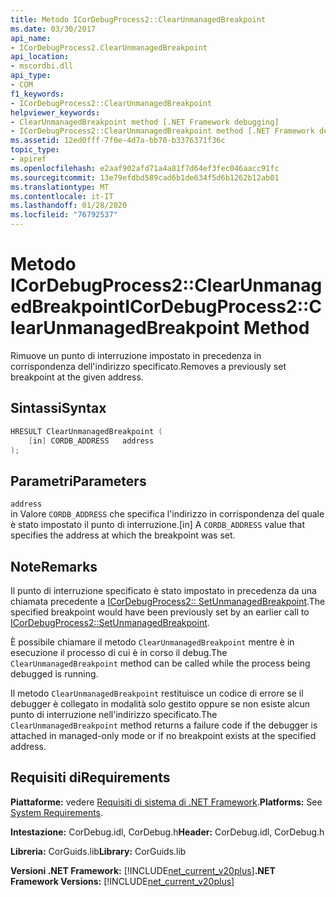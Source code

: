 ```yaml
---
title: Metodo ICorDebugProcess2::ClearUnmanagedBreakpoint
ms.date: 03/30/2017
api_name:
- ICorDebugProcess2.ClearUnmanagedBreakpoint
api_location:
- mscordbi.dll
api_type:
- COM
f1_keywords:
- ICorDebugProcess2::ClearUnmanagedBreakpoint
helpviewer_keywords:
- ClearUnmanagedBreakpoint method [.NET Framework debugging]
- ICorDebugProcess2::ClearUnmanagedBreakpoint method [.NET Framework debugging]
ms.assetid: 12ed0fff-7f0e-4d7a-bb70-b3376371f36c
topic_type:
- apiref
ms.openlocfilehash: e2aaf902afd71a4a81f7d64ef3fec046aacc91fc
ms.sourcegitcommit: 13e79efdbd589cad6b1de634f5d6b1262b12ab01
ms.translationtype: MT
ms.contentlocale: it-IT
ms.lasthandoff: 01/28/2020
ms.locfileid: "76792537"
---
```

# <a name="icordebugprocess2clearunmanagedbreakpoint-method"></a><span data-ttu-id="06714-102">Metodo ICorDebugProcess2::ClearUnmanagedBreakpoint</span><span class="sxs-lookup"><span data-stu-id="06714-102">ICorDebugProcess2::ClearUnmanagedBreakpoint Method</span></span>
<span data-ttu-id="06714-103">Rimuove un punto di interruzione impostato in precedenza in corrispondenza dell'indirizzo specificato.</span><span class="sxs-lookup"><span data-stu-id="06714-103">Removes a previously set breakpoint at the given address.</span></span>  
  
## <a name="syntax"></a><span data-ttu-id="06714-104">Sintassi</span><span class="sxs-lookup"><span data-stu-id="06714-104">Syntax</span></span>  
  
```cpp  
HRESULT ClearUnmanagedBreakpoint (  
    [in] CORDB_ADDRESS   address  
);  
```  
  
## <a name="parameters"></a><span data-ttu-id="06714-105">Parametri</span><span class="sxs-lookup"><span data-stu-id="06714-105">Parameters</span></span>  
 `address`  
 <span data-ttu-id="06714-106">in Valore `CORDB_ADDRESS` che specifica l'indirizzo in corrispondenza del quale è stato impostato il punto di interruzione.</span><span class="sxs-lookup"><span data-stu-id="06714-106">[in] A `CORDB_ADDRESS` value that specifies the address at which the breakpoint was set.</span></span>  
  
## <a name="remarks"></a><span data-ttu-id="06714-107">Note</span><span class="sxs-lookup"><span data-stu-id="06714-107">Remarks</span></span>  
 <span data-ttu-id="06714-108">Il punto di interruzione specificato è stato impostato in precedenza da una chiamata precedente a [ICorDebugProcess2:: SetUnmanagedBreakpoint](icordebugprocess2-setunmanagedbreakpoint-method.md).</span><span class="sxs-lookup"><span data-stu-id="06714-108">The specified breakpoint would have been previously set by an earlier call to [ICorDebugProcess2::SetUnmanagedBreakpoint](icordebugprocess2-setunmanagedbreakpoint-method.md).</span></span>  
  
 <span data-ttu-id="06714-109">È possibile chiamare il metodo `ClearUnmanagedBreakpoint` mentre è in esecuzione il processo di cui è in corso il debug.</span><span class="sxs-lookup"><span data-stu-id="06714-109">The `ClearUnmanagedBreakpoint` method can be called while the process being debugged is running.</span></span>  
  
 <span data-ttu-id="06714-110">Il metodo `ClearUnmanagedBreakpoint` restituisce un codice di errore se il debugger è collegato in modalità solo gestito oppure se non esiste alcun punto di interruzione nell'indirizzo specificato.</span><span class="sxs-lookup"><span data-stu-id="06714-110">The `ClearUnmanagedBreakpoint` method returns a failure code if the debugger is attached in managed-only mode or if no breakpoint exists at the specified address.</span></span>  
  
## <a name="requirements"></a><span data-ttu-id="06714-111">Requisiti di</span><span class="sxs-lookup"><span data-stu-id="06714-111">Requirements</span></span>  
 <span data-ttu-id="06714-112">**Piattaforme:** vedere [Requisiti di sistema di .NET Framework](../../../../docs/framework/get-started/system-requirements.md).</span><span class="sxs-lookup"><span data-stu-id="06714-112">**Platforms:** See [System Requirements](../../../../docs/framework/get-started/system-requirements.md).</span></span>  
  
 <span data-ttu-id="06714-113">**Intestazione:** CorDebug.idl, CorDebug.h</span><span class="sxs-lookup"><span data-stu-id="06714-113">**Header:** CorDebug.idl, CorDebug.h</span></span>  
  
 <span data-ttu-id="06714-114">**Libreria:** CorGuids.lib</span><span class="sxs-lookup"><span data-stu-id="06714-114">**Library:** CorGuids.lib</span></span>  
  
 <span data-ttu-id="06714-115">**Versioni .NET Framework:** [!INCLUDE[net_current_v20plus](../../../../includes/net-current-v20plus-md.md)]</span><span class="sxs-lookup"><span data-stu-id="06714-115">**.NET Framework Versions:** [!INCLUDE[net_current_v20plus](../../../../includes/net-current-v20plus-md.md)]</span></span>
